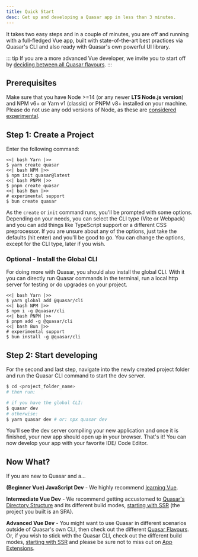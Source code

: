 ```yaml
---
title: Quick Start
desc: Get up and developing a Quasar app in less than 3 minutes.
---
```


It takes two easy steps and in a couple of minutes, you are off and running with a full-fledged Vue app, built with state-of-the-art best practices via Quasar's CLI and also ready with Quasar's own powerful UI library.

::: tip
If you are a more advanced Vue developer, we invite you to start off by [deciding between all Quasar flavours](/start/pick-quasar-flavour).
:::

## Prerequisites
Make sure that you have Node >=14 (or any newer **LTS Node.js version**) and NPM v6+ or Yarn v1 (classic) or PNPM v8+ installed on your machine. Please do not use any odd versions of Node, as these are [considered experimental](https://nodejs.org/en/about/previous-releases).

## Step 1: Create a Project

Enter the following command:

```tabs
<<| bash Yarn |>>
$ yarn create quasar
<<| bash NPM |>>
$ npm init quasar@latest
<<| bash PNPM |>>
$ pnpm create quasar
<<| bash Bun |>>
# experimental support
$ bun create quasar
```

As the `create` or `init` command runs, you'll be prompted with some options. Depending on your needs, you can select the CLI type (Vite or Webpack) and you can add things like TypeScript support or a different CSS preprocessor. If you are unsure about any of the options, just take the defaults (hit enter) and you'll be good to go. You can change the options, except for the CLI type, later if you wish.

### Optional - Install the Global CLI
For doing more with Quasar, you should also install the global CLI. With it you can directly run Quasar commands in the terminal, run a local http server for testing or do upgrades on your project.

```tabs
<<| bash Yarn |>>
$ yarn global add @quasar/cli
<<| bash NPM |>>
$ npm i -g @quasar/cli
<<| bash PNPM |>>
$ pnpm add -g @quasar/cli
<<| bash Bun |>>
# experimental support
$ bun install -g @quasar/cli
```

## Step 2: Start developing

For the second and last step, navigate into the newly created project folder and run the Quasar CLI command to start the dev server.

```bash
$ cd <project_folder_name>
# then run:

# if you have the global CLI:
$ quasar dev
# otherwise:
$ yarn quasar dev # or: npx quasar dev
```

You'll see the dev server compiling your new application and once it is finished, your new app should open up in your browser. That's it! You can now develop your app with your favorite IDE/ Code Editor.

## Now What?

If you are new to Quasar and a...

**(Beginner Vue) JavaScript Dev** - We highly recommend [learning Vue](/start/how-to-use-vue).

**Intermediate Vue Dev** - We recommend getting accustomed to [Quasar's Directory Structure](/quasar-cli/directory-structure) and its different build modes, [starting with SSR](/quasar-cli/developing-ssr/introduction) (the project you built is an SPA).

**Advanced Vue Dev** - You might want to use Quasar in different scenarios outside of Quasar's own CLI, then check out the different [Quasar Flavours](/start/pick-quasar-flavour). Or, if you wish to stick with the Quasar CLI, check out the different build modes, [starting with SSR](/quasar-cli/developing-ssr/introduction) and please be sure not to miss out on [App Extensions](/app-extensions/introduction).
